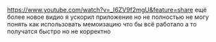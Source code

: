 https://www.youtube.com/watch?v=_I6ZV9f2mgU&feature=share ещё более новое видио
я ускорил приложение но не полностью 
не могу понять как использовать мемоизацию что бы всё работало
а то получатся быстро но не корректно 
